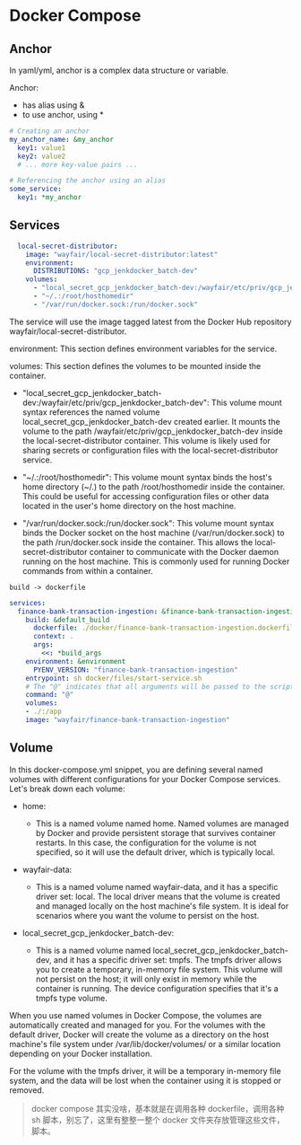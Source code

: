 # Docker Compose

## Anchor

In yaml/yml, anchor is a complex data structure or variable.

Anchor:
* has alias using &
* to use anchor, using *

```yaml
# Creating an anchor
my_anchor_name: &my_anchor
  key1: value1
  key2: value2
  # ... more key-value pairs ...

# Referencing the anchor using an alias
some_service:
  key1: *my_anchor
```

## Services

```yaml
  local-secret-distributor:
    image: "wayfair/local-secret-distributor:latest"
    environment:
      DISTRIBUTIONS: "gcp_jenkdocker_batch-dev"
    volumes:
      - "local_secret_gcp_jenkdocker_batch-dev:/wayfair/etc/priv/gcp_jenkdocker_batch-dev"
      - "~/.:/root/hosthomedir"
      - "/var/run/docker.sock:/run/docker.sock"
```
The service will use the image tagged latest from the Docker Hub repository wayfair/local-secret-distributor.

environment:
This section defines environment variables for the service. 

volumes:
This section defines the volumes to be mounted inside the container.

* "local_secret_gcp_jenkdocker_batch-dev:/wayfair/etc/priv/gcp_jenkdocker_batch-dev":
This volume mount syntax references the named volume local_secret_gcp_jenkdocker_batch-dev created earlier. It mounts the volume to the path /wayfair/etc/priv/gcp_jenkdocker_batch-dev inside the local-secret-distributor container. This volume is likely used for sharing secrets or configuration files with the local-secret-distributor service.

* "~/.:/root/hosthomedir":
This volume mount syntax binds the host's home directory (~/.) to the path /root/hosthomedir inside the container. This could be useful for accessing configuration files or other data located in the user's home directory on the host machine.

* "/var/run/docker.sock:/run/docker.sock":
This volume mount syntax binds the Docker socket on the host machine (/var/run/docker.sock) to the path /run/docker.sock inside the container. This allows the local-secret-distributor container to communicate with the Docker daemon running on the host machine. This is commonly used for running Docker commands from within a container.


`build -> dockerfile`
```yml
services:
  finance-bank-transaction-ingestion: &finance-bank-transaction-ingestion
    build: &default_build
      dockerfile: ./docker/finance-bank-transaction-ingestion.dockerfile
      context: .
      args:
        <<: *build_args
    environment: &environment
      PYENV_VERSION: "finance-bank-transaction-ingestion"
    entrypoint: sh docker/files/start-service.sh
    # The "@" indicates that all arguments will be passed to the script called by `entrypoint`
    command: "@"
    volumes:
    - ./:/app
    image: "wayfair/finance-bank-transaction-ingestion"
```

## Volume


In this docker-compose.yml snippet, you are defining several named volumes with different configurations for your Docker Compose services. Let's break down each volume:

* home:
  * This is a named volume named home. Named volumes are managed by Docker and provide persistent storage that survives container restarts. In this case, the configuration for the volume is not specified, so it will use the default driver, which is typically local.

* wayfair-data:
  * This is a named volume named wayfair-data, and it has a specific driver set: local. The local driver means that the volume is created and managed locally on the host machine's file system. It is ideal for scenarios where you want the volume to persist on the host.

* local_secret_gcp_jenkdocker_batch-dev:
  * This is a named volume named local_secret_gcp_jenkdocker_batch-dev, and it has a specific driver set: tmpfs. The tmpfs driver allows you to create a temporary, in-memory file system. This volume will not persist on the host; it will only exist in memory while the container is running. The device configuration specifies that it's a tmpfs type volume.

When you use named volumes in Docker Compose, the volumes are automatically created and managed for you. For the volumes with the default driver, Docker will create the volume as a directory on the host machine's file system under /var/lib/docker/volumes/ or a similar location depending on your Docker installation.

For the volume with the tmpfs driver, it will be a temporary in-memory file system, and the data will be lost when the container using it is stopped or removed.




> docker compose 其实没啥，基本就是在调用各种 dockerfile，调用各种 sh 脚本，别忘了，这里有整整一整个 docker 文件夹存放管理这些文件，脚本。